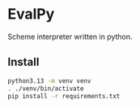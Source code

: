 # EvalPy

Scheme interpreter written in python. 

## Install

```sh
python3.13 -m venv venv
. ./venv/bin/activate
pip install -r requirements.txt
```